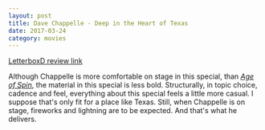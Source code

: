 ```yaml
---
layout: post
title: Dave Chappelle - Deep in the Heart of Texas 
date: 2017-03-24
category: movies
---
```

 
[LetterboxD review link](https://letterboxd.com/samarthbhaskar/film/dave-chappelle-deep-in-the-heart-of-texas/)

Although Chappelle is more comfortable on stage in this special, than <em><a href="https://letterboxd.com/samarthbhaskar/film/dave-chappelle-the-age-of-spin/">Age of Spin</a></em>, the material in this special is less bold. Structurally, in topic choice, cadence and feel, everything about this special feels a little more casual. I suppose that's only fit for a place like Texas. Still, when Chappelle is on stage, fireworks and lightning are to be expected. And that's what he delivers.